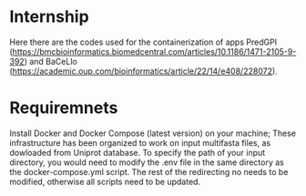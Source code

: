 # Internship

Here there are the codes used for the containerization of apps PredGPI (https://bmcbioinformatics.biomedcentral.com/articles/10.1186/1471-2105-9-392) and BaCeLlo (https://academic.oup.com/bioinformatics/article/22/14/e408/228072).

# Requiremnets

Install Docker and Docker Compose (latest version) on your machine;
These infrastructure has been organized to work on input multifasta files, as dowloaded from Uniprot database. 
To specify the path of your input directory, you would need to modify the .env file in the same directory as the docker-compose.yml script. 
The rest of the redirecting no needs to be modified, otherwise all scripts need to be updated. 
